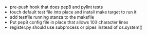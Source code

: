 * pre-push hook that does pep8 and pylint tests
* touch default test file into place and install make target to run it
* add testfile running stanza to the makefile
* Put pep8 config file in place that allows 100 character lines
* register.py should use subprocess or pipes instead of os.system()
